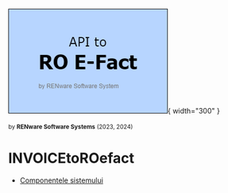 ![api_to_roefact_logo](./pictures/api_to_roefact_logo.png){ width="300" }

<small markdown="1">by **RENware Software Systems** (2023, 2024)</small>




# INVOICEtoROefact

* [Componentele sistemului](810-DSGN/810.05a-system_components.md)
<!--#TODO: * ... alte informatii IN VIITOR -->



